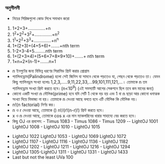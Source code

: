 ### অনুশীলনী

* নিচের সিরিজগুলো কোড লিখে সমাধান করো
1. 1+2+3+..............+n
2. 1<sup>2</sup>+2<sup>2</sup>+3<sup>2</sup>+..............+n<sup>2</sup>
3. 1<sup>1</sup>+2<sup>2</sup>+3<sup>3</sup>+..............+n<sup>n</sup>
4. 1+(2+3)+(4+5+6)+.......+nth term
5. 1-2+3-4+5.........nth term
6. 1+(2+3×4)+(5+6×7+8×9×10)+.......+ nth term
7. 1×n+2×(n-1)+.......n×1

* n ইনপুটের জন্য বিভিন্ন ধরণের পিরামিড প্রিন্ট করার প্রোগ্রাম
* প্যালিনড্রোম(Palindrome) হলো সেই জিনিস যা সামনে থেকে পড়তেও যা, পেছন থেকে পড়তেও তা। যেমন কিছু প্যালিনড্রম সংখ্যা হলোঃ 1,2,3,.....9,11,22,33,...99,101,111,121,...। তোমাকে n তম প্যালিনড্রোম সংখ্যা প্রিন্ট করতে হবে।(n<10<sup>9</sup>) (এই সমস্যাটি আগের সেকশনে ছিল তবে কম মানের জন্য)
* কোনো একটি সংখ্যা n মৌলিক(prime) হবে যদি সেটি 1 থেকে বড় হয় এবং 1 বা n ছাড়া আর কোনো ধনাত্মক সংখ্যা দিয়ে বিভাজ্য না হয়। তোমাকে n দেওয়া আছে বলতে হবে এটি মৌলিক কি মৌলিক নয়।
* n!(n factorial) নির্ণয় কর।
* n ও r দেওয়া আছে, তোমাকে () n!/(r!(n-r)!) প্রিন্ট করতে হবে।
* x ও n দেওয়া আছে, তোমাকে cos x এর মান ম্যাকলরিনের ধারার সাহায্যে বের করতে হবে।
* কিছু OJ এর প্রবলেম: - Timus 1083 - Timus 1086 - Timus 1209
-- LightOJ 1001 LightOJ 1008 - LightOJ 1010 - LightOJ 1015 
-   LightOJ 1022 LightOJ 1053 - LightOJ 1069 LightOJ 1072
-   LightOJ 1107 - LightOJ 1116 - LightOJ 1136 - LightOJ 1182
-   LightOJ 1202 - LightOJ 1211 - LightOJ 1216 - LightOJ 1294 
-   LightOJ 1305-LightOJ 1311 - LightOJ 1331 - LightOJ 1433
-   Last but not the least UVa 100
